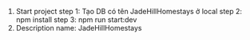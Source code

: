 1. Start project
   step 1: Tạo DB có tên JadeHillHomestays ở local
   step 2: npm install
   step 3: npm run start:dev
2. Description
    name: JadeHillHomestays
   
